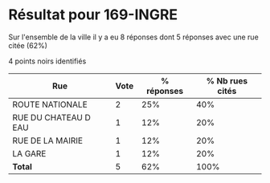# Résultat pour 169-INGRE

Sur l'ensemble de la ville il y a eu 8 réponses dont 5 réponses avec une rue citée (62%)

4 points noirs identifiés

| Rue | Vote | % réponses | % Nb rues cités|
|-----|------|------------|----------------|
| ROUTE NATIONALE | 2 | 25% | 40%|
| RUE DU CHATEAU D EAU | 1 | 12% | 20%|
| RUE DE LA MAIRIE | 1 | 12% | 20%|
| LA GARE | 1 | 12% | 20%|
| **Total** | 5 | 62% | 100%|
